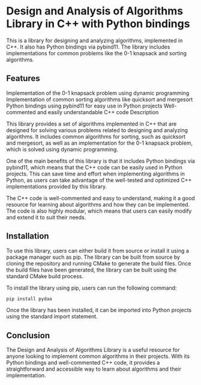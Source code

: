 # Design and Analysis of Algorithms Library in C++ with Python bindings

This is a library for designing and analyzing algorithms, implemented in C++. It
also has Python bindings via pybind11. The library includes implementations for
common problems like the 0-1 knapsack and sorting algorithms.

## Features

Implementation of the 0-1 knapsack problem using dynamic programming
Implementation of common sorting algorithms like quicksort and mergesort Python
bindings using pybind11 for easy use in Python projects Well-commented and
easily understandable C++ code Description

This library provides a set of algorithms implemented in C++ that are designed
for solving various problems related to designing and analyzing algorithms. It
includes common algorithms for sorting, such as quicksort and mergesort, as well
as an implementation for the 0-1 knapsack problem, which is solved using dynamic
programming.

One of the main benefits of this library is that it includes Python bindings via
pybind11, which means that the C++ code can be easily used in Python projects.
This can save time and effort when implementing algorithms in Python, as users
can take advantage of the well-tested and optimized C++ implementations provided
by this library.

The C++ code is well-commented and easy to understand, making it a good resource
for learning about algorithms and how they can be implemented. The code is also
highly modular, which means that users can easily modify and extend it to suit
their needs.

## Installation

To use this library, users can either build it from source or install it using a
package manager such as pip. The library can be built from source by cloning the
repository and running CMake to generate the build files. Once the build files
have been generated, the library can be built using the standard CMake build
process.

To install the library using pip, users can run the following command:

```python
pip install pydaa
```

Once the library has been installed, it can be imported into Python projects
using the standard import statement.

## Conclusion

The Design and Analysis of Algorithms Library is a useful resource for anyone
looking to implement common algorithms in their projects. With its Python
bindings and well-commented C++ code, it provides a straightforward and
accessible way to learn about algorithms and their implementation.
